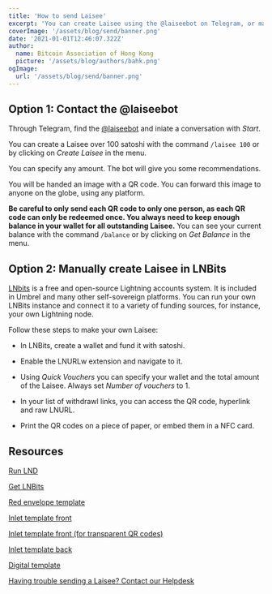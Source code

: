 ```yaml
---
title: 'How to send Laisee'
excerpt: 'You can create Laisee using the @laiseebot on Telegram, or manually through any LNBits platform. To send Laisee, you will need Bitcoin on the Lightning Network.'
coverImage: '/assets/blog/send/banner.png'
date: '2021-01-01T12:46:07.322Z'
author:
  name: Bitcoin Association of Hong Kong
  picture: '/assets/blog/authors/bahk.png'
ogImage:
  url: '/assets/blog/send/banner.png'
---
```


## Option 1: Contact the @laiseebot

Through Telegram, find the [@laiseebot](https://t.me/laiseebot) and iniate a conversation with _Start_.

You can create a Laisee over 100 satoshi with the command `/laisee 100` or by clicking on _Create Laisee_ in the menu.

You can specify any amount. The bot will give you some recommendations.

You will be handed an image with a QR code. You can forward this image to anyone on the globe, using any platform.

**Be careful to only send each QR code to only one person, as each QR code can only be redeemed once. You always need to keep enough balance in your wallet for all outstanding Laisee.** You can see your current balance with the command `/balance` or by clicking on _Get Balance_ in the menu.

## Option 2: Manually create Laisee in LNBits

[LNbits](https://lnbits.com/) is a free and open-source Lightning accounts system. It is included in Umbrel and many other self-sovereign platforms. You can run your own LNBits instance and connect it to a variety of funding sources, for instance, your own Lightning node.

Follow these steps to make your own Laisee:
 
- In LNBits, create a wallet and fund it with satoshi.

- Enable the LNURLw extension and navigate to it.

- Using _Quick Vouchers_ you can specify your wallet and the total amount of the Laisee. Always set _Number of vouchers_ to 1.

- In your list of withdrawl links, you can access the QR code, hyperlink and raw LNURL.

- Print the QR codes on a piece of paper, or embed them in a NFC card.

## Resources

[Run LND](https://docs.lightning.engineering/lightning-network-tools/lnd/run-lnd)

[Get LNBits](https://lnbits.com/)

[Red envelope template](/assets/2022/envelope_tiger.pdf)

[Inlet template front](/assets/2022/inlet_front.svg)

[Inlet template front (for transparent QR codes)](/assets/2022/inlet_front_transparent.svg)

[Inlet template back](/assets/2022/inlet_back.svg)

[Digital template](/assets/2022/tiger.svg)

[Having trouble sending a Laisee? Contact our Helpdesk](/posts/helpdesk)
